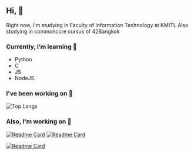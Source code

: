 ## Hi, 🤌
Right now, I'm studying in Faculty of Information Technology at KMITL
Also studying in commoncore cursus of 42Bangkok

### Currently, I’m learning 🌱
* Python
* C
* JS
* NodeJS

### I've been working on 💾
![Top Langs](https://github-readme-stats.vercel.app/api/top-langs/?username=kawaiiow&layout=compact&theme=dark)
</br>

### Also, I'm working on 🔨
[![Readme Card](https://github-readme-stats.vercel.app/api/pin/?username=kawaiiow&repo=IT_KMITL_PSCP24&theme=dark)](https://github.com/Kawaiiow/IT_KMITL_PSCP24)
[![Readme Card](https://github-readme-stats.vercel.app/api/pin/?username=kawaiiow&repo=Sort_Swap_Salty&theme=dark)](https://github.com/Kawaiiow/Sort_Swap_Salty)
</br>

[![Readme Card](https://github-readme-stats.vercel.app/api/pin/?username=kawaiiow&repo=C_Sideclimb&theme=dark)](https://github.com/Kawaiiow/C_Sideclimb)
